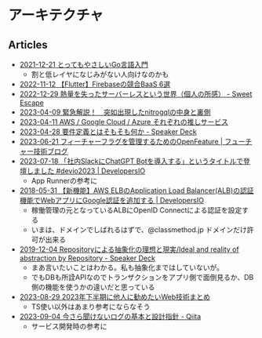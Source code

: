 # アーキテクチャ

## Articles

- [2021-12-21 とってもやさしいGo言語入門](https://zenn.dev/sharefull_blog/articles/1fb628d82ed79b)
  - 割と低レイヤになじみがない人向けなのかも
- [2022-11-12 【Flutter】Firebaseの競合BaaS 6選](https://zenn.dev/nameless_sn/articles/firebase_alternative_for_flutter)
- [2022-12-29 熱量を失ったサーバーレスという世界（個人の所感） - Sweet Escape](https://www.keisuke69.net/entry/2022/12/29/135620)
- [2023-04-09 緊急解説！　突如出現したnitrogqlの中身と裏側](https://zenn.dev/uhyo/articles/nitrogql-beta-release)
- [2023-04-11 AWS / Google Cloud / Azure それぞれの推しサービス](https://dev.classmethod.jp/articles/developersio-day-one-favorite-services-aws-google-cloud-azure/)
- [2023-04-28 要件定義とはそもそも何か - Speaker Deck](https://speakerdeck.com/haru860/yao-jian-ding-yi-tohasomosomohe-ka)
- [2023-06-21 フィーチャーフラグを管理するためのOpenFeature | フューチャー技術ブログ](https://future-architect.github.io/articles/20230621a/)
- [2023-07-18 「社内SlackにChatGPT Botを導入する」というタイトルで登壇しました #devio2023 | DevelopersIO](https://dev.classmethod.jp/articles/devio2023-slack-chatgpt/)
  - App Runnerの参考に
- [2018-05-31 【新機能】AWS ELBのApplication Load Balancer(ALB)の認証機能でWebアプリにGoogle認証を追加する | DevelopersIO](https://dev.classmethod.jp/articles/add-google-authenticate-your-webapp-on-alb/)
  - 稼働管理の元となっているALBにOpenID Connectによる認証を設定する
  - いまは、ドメインでしばれるはずで、@classmethod.jp ドメインだけ許可が出来る
- [2019-12-04 Repositoryによる抽象化の理想と現実/Ideal and reality of abstraction by Repository - Speaker Deck](https://speakerdeck.com/sonatard/ideal-and-reality-of-abstraction-by-repository)
  - まあ言いたいことはわかる。私も抽象化まではしていないが。
  - でもDBも所詮APIなのでトランザクションをアプリ側で面倒見るか、DB側の機能を使うかの違いだと思っている
- [2023-08-29 2023年下半期に他人に勧めたいWeb技術まとめ](https://zenn.dev/nameless_sn/articles/web_dev_for_2023_second-half)
  - TS使い以外はあまり参考にならなそう
- [2023-09-04 今さら聞けないログの基本と設計指針 - Qiita](https://qiita.com/tadashiro_ninomiya/items/19c774898c68add6185e)
  - サービス開発時の参考に